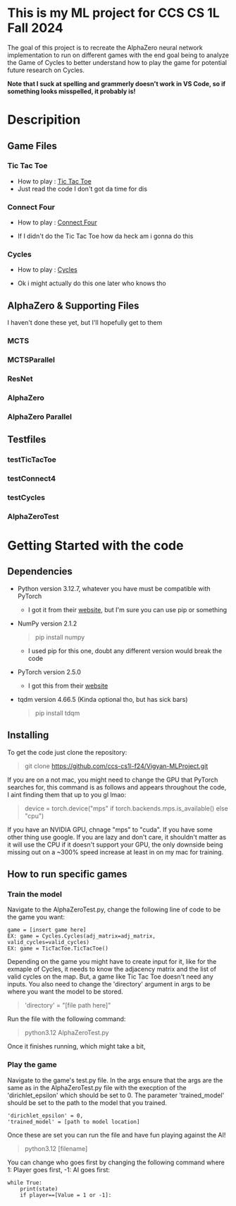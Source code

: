 # This is my ML project for CCS CS 1L Fall 2024
The goal of this project is to recreate the AlphaZero neural network implementation to run on different games with the end goal being to analyze the Game of Cycles to better understand how to play the game for potential future research on Cycles.

**Note that I suck at spelling and grammerly doesn't work in VS Code, so if something looks misspelled, it probably is!**

# Descripition

## Game Files

### Tic Tac Toe
- How to play : [Tic Tac Toe](https://en.wikipedia.org/wiki/Tic-tac-toe)
- Just read the code I don't got da time for dis

### Connect Four
- How to play : [Connect Four](https://en.wikipedia.org/wiki/Connect_Four)

- If I didn't do the Tic Tac Toe how da heck am i gonna do this

### Cycles
- How to play : [Cycles](https://arxiv.org/abs/2004.00776)

- Ok i might actually do this one later who knows tho

## AlphaZero & Supporting Files
I haven't done these yet, but I'll hopefully get to them
### MCTS

### MCTSParallel

### ResNet

### AlphaZero

### AlphaZero Parallel

## Testfiles

### testTicTacToe

### testConnect4

### testCycles

### AlphaZeroTest

# Getting Started with the code

## Dependencies

- Python version 3.12.7, whatever you have must be compatible with PyTorch
    - I got it from their [website](https://www.python.org/downloads/), but I'm sure you can use pip or something
- NumPy version 2.1.2
    > pip install numpy
    - I used pip for this one, doubt any different version would break the code

- PyTorch version 2.5.0
    - I got this from their [website](https://pytorch.org/get-started/locally/)
- tqdm version 4.66.5 (Kinda optional tho, but has sick bars)
    > pip install tdqm

## Installing
To get the code just clone the repository:
> git clone https://github.com/ccs-cs1l-f24/Vigyan-MLProject.git

If you are on a not mac, you might need to change the GPU that PyTorch searches for, this command is as follows and appears throughout the code, I aint finding them that up to you gl lmao:
> device = torch.device("mps" if torch.backends.mps.is_available() else "cpu")

If you have an NVIDIA GPU, chnage "mps" to "cuda". If you have some other thing use google. If you are lazy and don't care, it shouldn't matter as it will use the CPU if it doesn't support your GPU, the only downside being missing out on a ~300% speed increase at least in on my mac for training.
## How to run specific games

### Train the model
Navigate to the AlphaZeroTest.py, change the following line of code to be the game you want:
```
game = [insert game here]
EX: game = Cycles.Cycles(adj_matrix=adj_matrix, valid_cycles=valid_cycles)
EX: game = TicTacToe.TicTacToe()
```

Depending on the game you might have to create input for it, like for the exmaple of Cycles, it needs to know the adjacency matrix and the list of valid cycles on the map. But, a game like Tic Tac Toe doesn't need any inputs.
You also need to change the 'directory' argument in args to be where you want the model to be stored.
> 'directory' = "[file path here]"

Run the file with the following command:
> python3.12 AlphaZeroTest.py

Once it finishes running, which might take a bit, 
### Play the game
Navigate to the game's test.py file. In the args ensure that the args are the same as in the AlphaZeroTest.py file with the execption of the 'dirichlet_epsilon' which should be set to 0. The parameter 'trained_model' should be set to the path to the model that you trained.
```
'dirichlet_epsilon' = 0,
'trained_model' = [path to model location]
```
Once these are set you can run the file and have fun playing against the AI!
> python3.12 [filename]

You can change who goes first by changing the following command where 1: Player goes first, -1: AI goes first:
```
while True:
    print(state)
    if player==[Value = 1 or -1]:
```